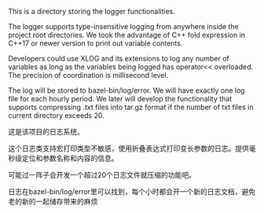 This is a directory storing the logger functionalities.  
  
The logger supports type-insensitive logging from anywhere inside the project root directories.
We took the advantage of C++ fold expression in C++17 or newer version to print out variable contents.  
  
Developers could use XLOG and its extensions to log any number of variables as long as the variables being logged has operator<< overloaded.   
The precision of coordination is millisecond level.  

The log will be stored to bazel-bin/log/error. We will have exactly one log file for each hourly period. We later will develop the functionality that supports 
compressing .txt files into tar.gz format if the number of txt files in current directory exceeds 20.  
  
这是该项目的日志系统。
  
这个日志类支持宏打印类型不敏感，使用折叠表达式打印变长参数的日志。提供毫秒级定位和参数名称和内容的信息。  
  
可能过一阵子会开发一个超过20个日志文件就压缩的功能吧。  
  
日志在bazel-bin/log/error里可以找到，每个小时都会开一个新的日志文档，避免老的新的一起储存带来的麻烦

